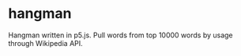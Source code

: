 # hangman
Hangman written in p5.js. Pull words from top 10000 words by usage through Wikipedia API.
